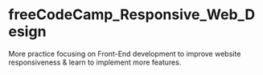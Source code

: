 # freeCodeCamp_Responsive_Web_Design
More practice focusing on Front-End development to improve website responsiveness &amp; learn to implement more features.
